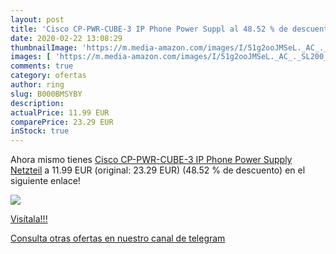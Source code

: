```yaml
---
layout: post
title: 'Cisco CP-PWR-CUBE-3 IP Phone Power Suppl al 48.52 % de descuento'
date: 2020-02-22 13:08:29
thumbnailImage: 'https://m.media-amazon.com/images/I/51g2ooJMSeL._AC_._SL200_.jpg'
images: [ 'https://m.media-amazon.com/images/I/51g2ooJMSeL._AC_._SL200_.jpg' ]
comments: true
category: ofertas
author: ring
slug: B000BMSYBY
description:
actualPrice: 11.99 EUR
comparePrice: 23.29 EUR
inStock: true
---
```


Ahora mismo tienes [Cisco CP-PWR-CUBE-3 IP Phone Power Supply Netzteil](https://www.amazon.com/dp/B000BMSYBY/?tag=redken08-20) a 11.99 EUR (original: 23.29 EUR) (48.52 %  de descuento) en el siguiente enlace!

[![](https://m.media-amazon.com/images/I/51g2ooJMSeL._AC_._SL200_.jpg)](https://www.amazon.com/dp/B000BMSYBY/?tag=redken08-20)

[Visítala!!!](https://www.amazon.com/dp/B000BMSYBY/?tag=redken08-20)

[Consulta otras ofertas en nuestro canal de telegram](https://t.me/s/ofertas25)
